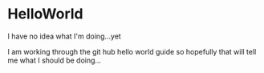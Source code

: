 # HelloWorld
I have no idea what I'm doing...yet

I am working through the git hub hello world guide so hopefully that will tell me what I should be doing...
